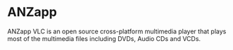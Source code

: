 # ANZapp
ANZapp VLC is an open source cross-platform multimedia player that plays most of the multimedia files including DVDs, Audio CDs and VCDs.
